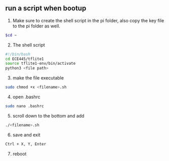 ## run a script when bootup
1. Make sure to create the shell script in the pi folder, also copy the key file to the pi folder as well. 
```bash
$cd ~
```
2. The shell script 
```bash
#!/bin/bash
cd ECE445/tflite1
source tflite1-env/bin/activate
python3 <file path>
```
3. make the file executable
```bash
sudo chmod +x <filename>.sh
```
4. open .bashrc
```bash
sudo nano .bashrc
```
5. scroll down to the bottom and add
```bash
./<filename>.sh
```
6. save and exit
```bash
Ctrl + X, Y, Enter
```
7. reboot
